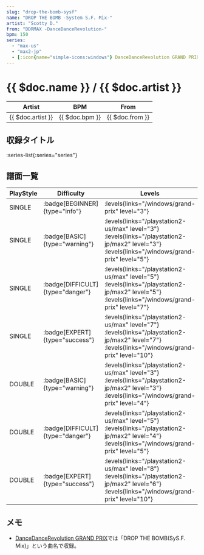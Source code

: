 ```yaml
---
slug: "drop-the-bomb-sysf"
name: "DROP THE BOMB -System S.F. Mix-"
artist: "Scotty D."
from: "DDRMAX -DanceDanceRevolution-"
bpm: 150
series:
  - "max-us"
  - "max2-jp"
  - [:icon{name="simple-icons:windows"} DanceDanceRevolution GRAND PRIX](/windows/grand-prix)
---
```


# {{ $doc.name }} / {{ $doc.artist }}

|Artist|BPM|From|
|------|---|----|
|{{ $doc.artist }}|{{ $doc.bpm }}|{{ $doc.from }}|

## 収録タイトル

:series-list{:series="series"}

## 譜面一覧

|PlayStyle|Difficulty|Levels|Notes|Movie|
|---------|----------|------|-----|-----|
|SINGLE| :badge[BEGINNER]{type="info"}| :levels{links="/windows/grand-prix" level="3"}|90/0||
|SINGLE| :badge[BASIC]{type="warning"}| :levels{links="/playstation2-us/max" level="3"} :levels{links="/playstation2-jp/max2" level="3"}  :levels{links="/windows/grand-prix" level="5"}|140/20||
|SINGLE| :badge[DIFFICULT]{type="danger"}| :levels{links="/playstation2-us/max" level="5"} :levels{links="/playstation2-jp/max2" level="5"}  :levels{links="/windows/grand-prix" level="7"}|194/34||
|SINGLE| :badge[EXPERT]{type="success"}| :levels{links="/playstation2-us/max" level="7"} :levels{links="/playstation2-jp/max2" level="7"}  :levels{links="/windows/grand-prix" level="10"}|272/12||
|DOUBLE| :badge[BASIC]{type="warning"}| :levels{links="/playstation2-us/max" level="3"} :levels{links="/playstation2-jp/max2" level="3"}  :levels{links="/windows/grand-prix" level="4"}|128/13||
|DOUBLE| :badge[DIFFICULT]{type="danger"}| :levels{links="/playstation2-us/max" level="5"} :levels{links="/playstation2-jp/max2" level="4"}  :levels{links="/windows/grand-prix" level="5"}|168/6||
|DOUBLE| :badge[EXPERT]{type="success"}| :levels{links="/playstation2-us/max" level="8"} :levels{links="/playstation2-jp/max2" level="6"}  :levels{links="/windows/grand-prix" level="10"}|246/29||

## メモ

- [DanceDanceRevolution GRAND PRIX](/series/grand-prix)では「DROP THE BOMB(SyS.F. Mix)」という曲名で収録。
